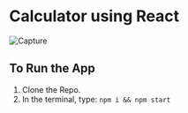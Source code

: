 # Calculator using React
![Capture](https://user-images.githubusercontent.com/83405310/180491129-390e66a1-aff3-421b-827a-b9f2677359c8.PNG)

## To Run the App
1. Clone the Repo.
2. In the terminal, type: `npm i && npm start`
